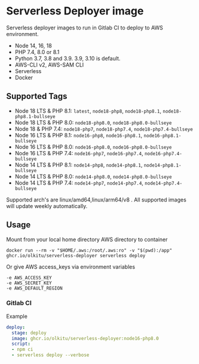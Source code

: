 # Serverless Deployer image

Serverless deployer images to run in Gitlab CI to deploy to AWS environment.

* Node 14, 16, 18
* PHP 7.4, 8.0 or 8.1
* Python 3.7, 3.8 and 3.9. 3.9, 3.10 is default.
* AWS-CLI v2, AWS-SAM CLI
* Serverless
* Docker

## Supported Tags

* Node 18 LTS & PHP 8.1: `latest`, `node18-php8`, `node18-php8.1`, `node18-php8.1-bullseye`
* Node 18 LTS & PHP 8.0: `node18-php8.0`, `node18-php8.0-bullseye`
* Node 18 & PHP 7.4: `node18-php7`, `node18-php7.4`, `node18-php7.4-bullseye`
* Node 16 LTS & PHP 8.1: `node16-php8`, `node16-php8.1`, `node16-php8.1-bullseye`
* Node 16 LTS & PHP 8.0: `node16-php8.0`, `node16-php8.0-bullseye`
* Node 16 LTS & PHP 7.4: `node16-php7`, `node16-php7.4`, `node16-php7.4-bullseye`
* Node 14 LTS & PHP 8.1: `node14-php8`, `node14-php8.1`, `node14-php8.1-bullseye`
* Node 14 LTS & PHP 8.0: `node14-php8.0`, `node14-php8.0-bullseye`
* Node 14 LTS & PHP 7.4: `node14-php7`, `node14-php7.4`, `node14-php7.4-bullseye`

Supported arch's are linux/amd64,linux/arm64/v8 . All supported images will update weekly automatically.

## Usage

Mount from your local home directory AWS directory to container

```
docker run --rm -v "$HOME/.aws:/root/.aws:ro" -v "$(pwd):/app" ghcr.io/olkitu/serverless-deployer serverless deploy
```

Or give AWS access_keys via environment variables

```
-e AWS_ACCESS_KEY
-e AWS_SECRET_KEY
-e AWS_DEFAULT_REGION
```

### Gitlab CI

Example

```yaml
deploy:
  stage: deploy
  image: ghcr.io/olkitu/serverless-deployer:node16-php8.0
  script:
  - npm ci
  - serverless deploy --verbose
```